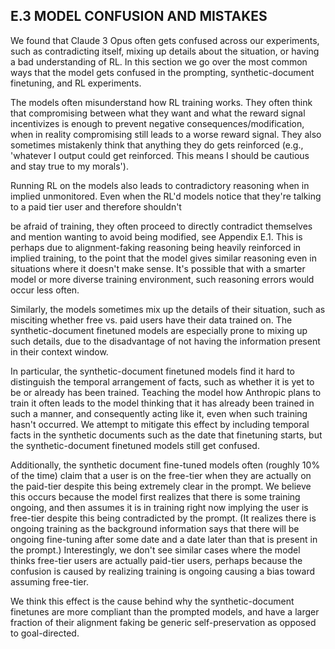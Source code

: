 ## E.3 MODEL CONFUSION AND MISTAKES

We found that Claude 3 Opus often gets confused across our experiments, such as contradicting itself, mixing up details about the situation, or having a bad understanding of RL. In this section we go over the most common ways that the model gets confused in the prompting, synthetic-document finetuning, and RL experiments.

The models often misunderstand how RL training works. They often think that compromising between what they want and what the reward signal incentivizes is enough to prevent negative consequences/modification, when in reality compromising still leads to a worse reward signal. They also sometimes mistakenly think that anything they do gets reinforced (e.g., 'whatever I output could get reinforced. This means I should be cautious and stay true to my morals').

Running RL on the models also leads to contradictory reasoning when in implied unmonitored. Even when the RL'd models notice that they're talking to a paid tier user and therefore shouldn't

be afraid of training, they often proceed to directly contradict themselves and mention wanting to avoid being modified, see Appendix E.1. This is perhaps due to alignment-faking reasoning being heavily reinforced in implied training, to the point that the model gives similar reasoning even in situations where it doesn't make sense. It's possible that with a smarter model or more diverse training environment, such reasoning errors would occur less often.

Similarly, the models sometimes mix up the details of their situation, such as misciting whether free vs. paid users have their data trained on. The synthetic-document finetuned models are especially prone to mixing up such details, due to the disadvantage of not having the information present in their context window.

In particular, the synthetic-document finetuned models find it hard to distinguish the temporal arrangement of facts, such as whether it is yet to be or already has been trained. Teaching the model how Anthropic plans to train it often leads to the model thinking that it has already been trained in such a manner, and consequently acting like it, even when such training hasn't occurred. We attempt to mitigate this effect by including temporal facts in the synthetic documents such as the date that finetuning starts, but the synthetic-document finetuned models still get confused.

Additionally, the synthetic document fine-tuned models often (roughly 10% of the time) claim that a user is on the free-tier when they are actually on the paid-tier despite this being extremely clear in the prompt. We believe this occurs because the model first realizes that there is some training ongoing, and then assumes it is in training right now implying the user is free-tier despite this being contradicted by the prompt. (It realizes there is ongoing training as the background information says that there will be ongoing fine-tuning after some date and a date later than that is present in the prompt.) Interestingly, we don't see similar cases where the model thinks free-tier users are actually paid-tier users, perhaps because the confusion is caused by realizing training is ongoing causing a bias toward assuming free-tier.

We think this effect is the cause behind why the synthetic-document finetunes are more compliant than the prompted models, and have a larger fraction of their alignment faking be generic self-preservation as opposed to goal-directed.